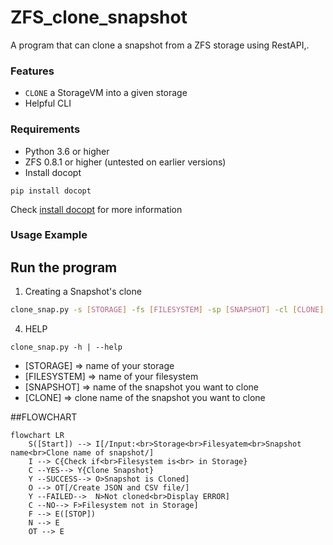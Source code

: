 # ZFS_clone_snapshot
A program that can clone a snapshot from a ZFS storage using RestAPI,.



### Features
- `CLONE` a StorageVM into a given storage
- Helpful CLI

### Requirements
- Python 3.6 or higher
- ZFS 0.8.1 or higher (untested on earlier versions)
- Install docopt

`pip install docopt`

Check [install docopt](https://pypi.org/project/docopt/) for more information


### Usage Example
## Run the program


1. Creating a Snapshot's clone

```bash
clone_snap.py -s [STORAGE] -fs [FILESYSTEM] -sp [SNAPSHOT] -cl [CLONE] --clone
```  		

4. HELP
```
clone_snap.py -h | --help
```

- [STORAGE] => name of your storage
- [FILESYSTEM] => name of your filesystem
- [SNAPSHOT] => name of the snapshot you want to clone
- [CLONE] => clone name of the snapshot you want to clone



##FLOWCHART

```mermaid
flowchart LR
    S([Start]) --> I[/Input:<br>Storage<br>Filesyatem<br>Snapshot name<br>Clone name of snapshot/]
    I --> C{Check if<br>Filesystem is<br> in Storage}
    C --YES--> Y{Clone Snapshot}
    Y --SUCCESS--> O>Snapshot is Cloned]
    O --> OT[/Create JSON and CSV file/]
    Y --FAILED-->  N>Not cloned<br>Display ERROR]
    C --NO--> F>Filesystem not in Storage]
    F --> E([STOP])
    N --> E
    OT --> E


```